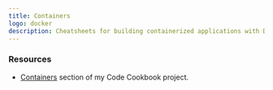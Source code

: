 ```yaml
---
title: Containers
logo: docker
description: Cheatsheets for building containerized applications with Docker, Docker-compose and Kubernetes
---
```



### Resources

- [Containers](https://michaelcurrin.github.io/code-cookbook/recipes/containers/) section of my Code Cookbook project.
